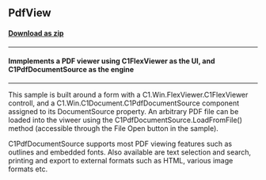 ## PdfView
#### [Download as zip](https://minhaskamal.github.io/DownGit/#/home?url=https://github.com/GrapeCity/ComponentOne-WinForms-Samples/tree/master/NetFramework\C1.Win.Document\CS\PdfView)
____
#### Immplements a PDF viewer using C1FlexViewer as the UI, and C1PdfDocumentSource as the engine
____
This sample is built around a form with a C1.Win.FlexViewer.C1FlexViewer controll, and a C1.Win.C1Document.C1PdfDocumentSource component assigned to its DocumentSource property. An arbitrary PDF file can be loaded into the viweer using the C1PdfDocumentSource.LoadFromFile() method (accessible through the File Open button in the sample). 

C1PdfDocumentSource supports most PDF viewing features such as outlines and embedded fonts. Also available are text selection and search, printing and export to external formats such as HTML, various image formats etc. 